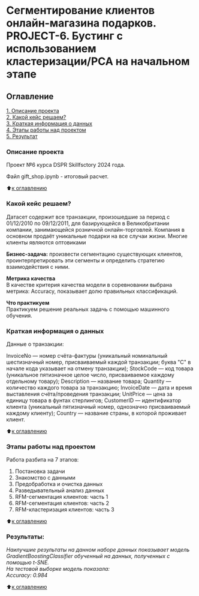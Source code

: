 # Сегментирование клиентов онлайн-магазина подарков. PROJECT-6. Бустинг с использованием кластеризации/PCA на начальном этапе

## Оглавление   
[1. Описание проекта](#оглавление)  
[2. Какой кейс решаем?](#какой-кейс-решаем)  
[3. Краткая информация о данных](#краткая-информация-о-данных)  
[4. Этапы работы над проектом](#этапы-работы-над-проектом)  
[5. Результат](#результаты)    

### Описание проекта    
Проект №6 курса DSPR Skillfsctory 2024 года.

Файл gift_shop.ipynb - итоговый расчет.

:arrow_up:[к оглавлению](#оглавление)


### Какой кейс решаем? 

Датасет содержит все транзакции, произошедшие за период с 01/12/2010 по 09/12/2011, для базирующейся в Великобритании компании, занимающейся розничной онлайн-торговлей. Компания в основном продаёт уникальные подарки на все случаи жизни. Многие клиенты являются оптовиками

**Бизнес-задача:** произвести сегментацию существующих клиентов, проинтерпретировать эти сегменты и определить стратегию взаимодействия с ними.

**Метрика качества**     
В качестве критерия качества модели в соревновании выбрана метрика:
Accuracy, показывает долю правильных классификаций.


**Что практикуем**     
Практикуем решение реальных задачь с помощью машинного обучения.


### Краткая информация о данных


Данные о транзакции:

InvoiceNo — номер счёта-фактуры (уникальный номинальный шестизначный номер, присваиваемый каждой транзакции; буква "C" в начале кода указывает на отмену транзакции);
StockCode — код товара (уникальное пятизначное целое число, присваиваемое каждому отдельному товару);
Description — название товара;
Quantity — количество каждого товара за транзакцию;
InvoiceDate — дата и время выставления счёта/проведения транзакции;
UnitPrice — цена за единицу товара в фунтах стерлингов;
CustomerID — идентификатор клиента (уникальный пятизначный номер, однозначно присваиваемый каждому клиенту);
Country — название страны, в которой проживает клиент.

:arrow_up:[к оглавлению](#оглавление)

### Этапы работы над проектом  
Работа разбита на 7 этапов:

1. Постановка задачи
2. Знакомство с данными
3. Предобработка и очистка данных
4. Разведывательный анализ данных
5. RFM-сегментация клиентов: часть 1
6. RFM-сегментация клиентов: часть 2
7. RFM-кластеризация клиентов: часть 3


:arrow_up:[к оглавлению](#оглавление)


### Результаты:  
*Наилучшие результаты на данном наборе данных показывает модель GradientBoostingClassifier обученный на данных, полученных с помощью t-SNE.*  
*На тестовой выборке модель показала:*  
*Accuracy: 0.984*  


:arrow_up:[к оглавлению](#оглавление)
